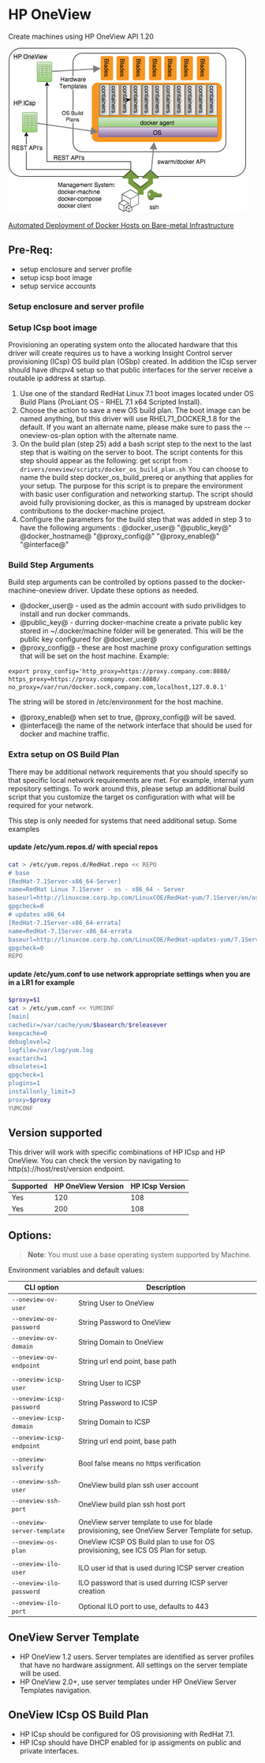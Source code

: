 <!--[metadata]>
+++
title = "OneView"
description = "HP OneView driver for machine"
keywords = ["machine, OneView, driver"]
[menu.main]
parent="smn_machine_drivers"
+++
<![end-metadata]-->

# HP OneView
Create machines using HP OneView API 1.20

![](/docs/img/DockerMachineOneView.png)

[Automated Deployment of Docker
Hosts on Bare-metal
Infrastructure](http://h20195.www2.hp.com/V2/GetDocument.aspx?docname=4AA6-2595ENW&cc=us&lc=en)

## Pre-Req:

* setup enclosure and server profile
* setup icsp boot image
* setup service accounts

### Setup enclosure and server profile

### Setup ICsp boot image

Provisioning an operating system onto the allocated hardware that this driver will create requires us to have a working Insight Control server provisioning (ICsp) OS build plan (OSbp) created.  In addition the ICsp server should have dhcpv4 setup so that public interfaces for the server receive a routable ip address at startup.

1. Use one of the standard RedHat Linux 7.1 boot images located under OS Build Plans (ProLiant OS - RHEL 7.1 x64 Scripted Install).
2. Choose the action to save a new OS build plan.  The boot image can be named anything, but this driver will use RHEL71_DOCKER_1.8 for the default.  If you want an alternate name, please make sure to pass the --oneview-os-plan option with the alternate name.
3. On the build plan (step 25) add a bash script step to the next to the last step that is waiting on the server to boot.  The script contents for this step should appear as the following:
   get script from : ```drivers/oneview/scripts/docker_os_build_plan.sh```
You can choose to name the build step docker_os_build_prereq or anything that applies for your setup.  The purpose for this script is to prepare the environment with basic user configuration and networking startup.  The script should avoid fully provisioning docker, as this is managed by upstream docker contributions to the docker-machine project.
4. Configure the parameters for the build step that was added in step 3 to have the following arguments :
@docker_user@ "@public_key@" @docker_hostname@ "@proxy_config@" "@proxy_enable@" "@interface@"

### Build Step Arguments
Build step arguments can be controlled by options passed to the docker-machine-oneview driver.  Update these options as needed.

* @docker_user@ - used as the admin account with sudo privilidges to install and run docker commands.
* @public_key@ - durring docker-machine create a private public key stored in ~/.docker/machine folder will be generated.  This will be the public key configured for @docker_user@
* @proxy_config@ - these are host machine proxy configuration settings that will be set on the host machine.   Example:
```
export proxy_config='http_proxy=https://proxy.company.com:8080/
https_proxy=https://proxy.company.com:8080/
no_proxy=/var/run/docker.sock,company.com,localhost,127.0.0.1'
```
The string will be stored in /etc/environment for the host machine.
* @proxy_enable@ when set to true, @proxy_config@ will be saved.
* @interface@ the name of the network interface that should be used for docker and machine traffic.

### Extra setup on OS Build Plan

There may be additional network requirements that you should specify so that specific local network requirements are met.  For example, internal yum repository settings.
To work around this, please setup an additional build script that you customize the target os configuration with what will be required for your network.

This step is only needed for systems that need additional setup. Some examples

#### update /etc/yum.repos.d/ with special repos
```bash
cat > /etc/yum.repos.d/RedHat.repo << REPO
# base
[RedHat-7.1Server-x86_64-Server]
name=RedHat Linux 7.1Server - os - x86_64 - Server
baseurl=http://linuxcoe.corp.hp.com/LinuxCOE/RedHat-yum/7.1Server/en/os/x86_64
gpgcheck=0
# updates x86_64
[RedHat-7.1Server-x86_64-errata]
name=RedHat-7.1Server-x86_64-errata
baseurl=http://linuxcoe.corp.hp.com/LinuxCOE/RedHat-updates-yum/7.1Server/en/os/x86_64
gpgcheck=0
REPO
```

#### update /etc/yum.conf to use network appropriate settings when you are in a LR1 for example
```bash
$proxy=$1
cat > /etc/yum.conf << YUMCONF
[main]
cachedir=/var/cache/yum/$basearch/$releasever
keepcache=0
debuglevel=2
logfile=/var/log/yum.log
exactarch=1
obsoletes=1
gpgcheck=1
plugins=1
installonly_limit=3
proxy=$proxy
YUMCONF
```

## Version supported

This driver will work with specific combinations of HP ICsp and HP OneView.  You can check the version by navigating to http(s)://host/rest/version endpoint.

| Supported | HP OneView Version |   HP ICsp Version     |
|----------------------------------------|--------------------|-----------------------|
| Yes                                    | 120                | 108                   |
| Yes                                    | 200                | 108                   |

## Options:

> **Note**: You must use a base operating system supported by Machine.

Environment variables and default values:

| CLI option                 | Description
|----------------------------|--------------------------------------------|
| `--oneview-ov-user`        | String User to OneView
| `--oneview-ov-password`    | String Password to OneView
| `--oneview-ov-domain`      | String Domain to OneView
| `--oneview-ov-endpoint`    | String url end point, base path
|                            |
| `--oneview-icsp-user`      | String User to ICSP
| `--oneview-icsp-password`  | String Password to ICSP
| `--oneview-icsp-domain`    | String Domain to ICSP
| `--oneview-icsp-endpoint`  | String url end point, base path
|                            |
| `--oneview-sslverify`      | Bool false means no https verification
|                            |
| `--oneview-ssh-user`       | OneView build plan ssh user account
| `--oneview-ssh-port`       | OneView build plan ssh host port
|                            |
| `--oneview-server-template`| OneView server template to use for blade provisioning, see OneView Server Template for setup.
| `--oneview-os-plan`        | OneView ICSP OS Build plan to use for OS provisioning, see ICS OS Plan for setup.
|                            |
| `--oneview-ilo-user`       | ILO user id that is used during ICSP server creation
| `--oneview-ilo-password`   | ILO password that is used durring ICSP server creation
| `--oneview-ilo-port`       | Optional ILO port to use, defaults to 443


## OneView Server Template

* HP OneView 1.2 users.  Server templates are identified as server profiles that have no hardware assignment.  All settings on the server template will be used.
* HP OneView 2.0+, use server templates under HP OneView Server Templates navigation.

## OneView ICsp OS Build Plan

* HP ICsp should be configured for OS provisioning with RedHat 7.1.
* HP ICsp should have DHCP enabled for ip assigments on public and private interfaces.
